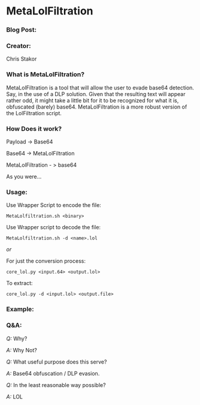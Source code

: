 # MetaLolFiltration

### Blog Post:
<Coming Soon>

### Creator:
Chris Stakor

### What is MetaLolFiltration?

MetaLolFiltration is a tool that will allow the user to evade base64 detection. Say, in the use of a DLP solution. Given that the resulting text will appear rather odd, it might take a little bit for it to be recognized for what it is, obfuscated (barely) base64. MetaLolFiltration is a more robust version of the LolFiltration script.

### How Does it work?
Payload -> Base64

Base64 -> MetaLolFiltration

MetaLolFiltration - > base64

As you were…


### Usage:

Use Wrapper Script to encode the file:

`MetaLolfiltration.sh <binary>`

Use Wrapper script to decode the file:

`MetaLolfiltration.sh -d <name>.lol`

*or*

For just the conversion process:

`core_lol.py <input.64> <output.lol>`

To extract:

`core_lol.py -d <input.lol> <output.file>`

### Example:
<Coming Soon>

### Q&A:

*Q:* Why?

*A:* Why Not?

*Q:* What useful purpose does this serve?

*A:* Base64 obfuscation / DLP evasion.

*Q:* In the least reasonable way possible?

*A:* LOL
